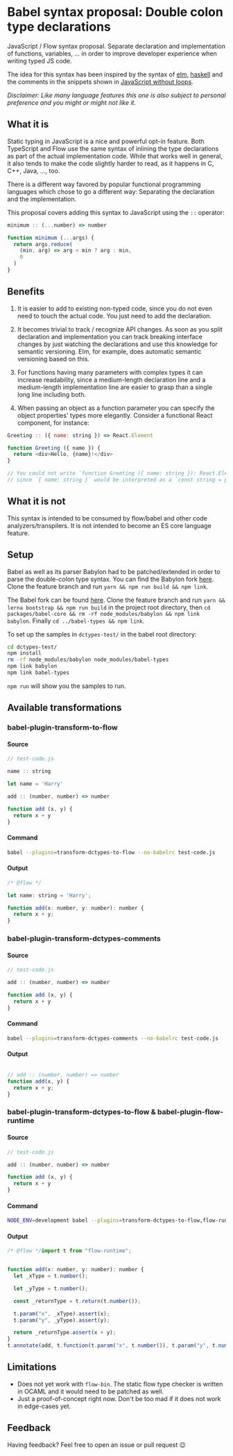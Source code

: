 # Babel syntax proposal: Double colon type declarations

JavaScript / Flow syntax proposal. Separate declaration and implementation of functions, variables, ... in order to improve developer experience when writing typed JS code.

The idea for this syntax has been inspired by the syntax of [elm](http://elm-lang.org/), [haskell](http://www.haskell.org/) and the comments in the snippets shown in [JavaScript without loops](http://jrsinclair.com/articles/2017/javascript-without-loops/).

*Disclaimer: Like many language features this one is also subject to personal preference and you might or might not like it.*


## What it is

Static typing in JavaScript is a nice and powerful opt-in feature. Both TypeScript and Flow use the same syntax of inlining the type declarations as part of the actual implementation code. While that works well in general, it also tends to make the code slightly harder to read, as it happens in C, C++, Java, ..., too.

There is a different way favored by popular functional programming languages which chose to go a different way: Separating the declaration and the implementation.

This proposal covers adding this syntax to JavaScript using the `::` operator:

```js
minimum :: (...number) => number

function minimum (...args) {
  return args.reduce(
    (min, arg) => arg < min ? arg : min,
    0
  )
}
```

## Benefits

1. It is easier to add to existing non-typed code, since you do not even need to touch the actual code. You just need to add the declaration.

2. It becomes trivial to track / recognize API changes. As soon as you split declaration and implementation you can track breaking interface changes by just watching the declarations and use this knowledge for semantic versioning. Elm, for example, does automatic semantic versioning based on this.

3. For functions having many parameters with complex types it can increase readability, since a medium-length declaration line and a medium-length implementation line are easier to grasp than a single long line including both.

4. When passing an object as a function parameter you can specify the object properties' types more elegantly. Consider a functional React component, for instance:

```js
Greeting :: ({ name: string }) => React.Element

function Greeting ({ name }) {
  return <div>Hello, {name}!</div>
}

// You could not write `function Greeting ({ name: string }): React.Element {`,
// since `{ name: string }` would be interpreted as a `const string = props.name`.
```


## What it is not

This syntax is intended to be consumed by flow/babel and other code analyzers/transpilers. It is not intended to become an ES core language feature.


## Setup

Babel as well as its parser Babylon had to be patched/extended in order to parse the double-colon type syntax. You can find the Babylon fork [here](https://github.com/andywer/babylon/tree/feature/dblcolon-types). Clone the feature branch and run `yarn && npm run build && npm link`.

The Babel fork can be found [here](https://github.com/andywer/babel/tree/feature/dctypes). Clone the feature branch and run `yarn && lerna bootstrap && npm run build` in the project root directory, then `cd packages/babel-core && rm -rf node_modules/babylon && npm link babylon`. Finally `cd ../babel-types && npm link`.

To set up the samples in `dctypes-test/` in the babel root directory:

```sh
cd dctypes-test/
npm install
rm -rf node_modules/babylon node_modules/babel-types
npm link babylon
npm link babel-types
```

`npm run` will show you the samples to run.


## Available transformations

### babel-plugin-transform-to-flow

#### Source

```js
// test-code.js

name :: string

let name = 'Harry'

add :: (number, number) => number

function add (x, y) {
  return x + y
}
```

#### Command

```sh
babel --plugins=transform-dctypes-to-flow --no-babelrc test-code.js
```

#### Output

```js
/* @flow */

let name: string = 'Harry';

function add(x: number, y: number): number {
  return x + y;
}
```

### babel-plugin-transform-dctypes-comments

#### Source

```js
// test-code.js

add :: (number, number) => number

function add (x, y) {
  return x + y
}
```

#### Command

```sh
babel --plugins=transform-dctypes-comments --no-babelrc test-code.js
```

#### Output

```js

// add :: (number, number) => number
function add(x, y) {
  return x + y;
}
```

### babel-plugin-transform-dctypes-to-flow & babel-plugin-flow-runtime

#### Source

```js
// test-code.js

add :: (number, number) => number

function add (x, y) {
  return x + y
}
```

#### Command

```sh
NODE_ENV=development babel --plugins=transform-dctypes-to-flow,flow-runtime --no-babelrc test-code.js
```

#### Output

```js
/* @flow */import t from "flow-runtime";


function add(x: number, y: number): number {
  let _xType = t.number();

  let _yType = t.number();

  const _returnType = t.return(t.number());

  t.param("x", _xType).assert(x);
  t.param("y", _yType).assert(y);

  return _returnType.assert(x + y);
}
t.annotate(add, t.function(t.param("x", t.number()), t.param("y", t.number()), t.return(t.number())));
```


## Limitations

- Does not yet work with `flow-bin`. The static flow type checker is written in OCAML and it would need to be patched as well.
- Just a proof-of-concept right now. Don't be too mad if it does not work in edge-cases yet.


## Feedback

Having feedback? Feel free to open an issue or pull request 😉
